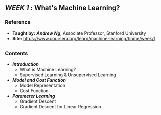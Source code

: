 ## **_WEEK 1_** : What's Machine Learning?

### Reference
* **Taught by:** _**Andrew Ng**_, Associate Professor, Stanford University
* **Site:** https://www.coursera.org/learn/machine-learning/home/week/1
##
### Contents
* _**Introduction**_
  * What is Machine Learning?
  * Supervised Learning & Unsupervised Learning
* _**Model and Cost Function**_
  * Model Representation
  * Cost Function
* _**Parameter Learning**_
  * Gradient Descent
  * Gradient Descent for Linear Regression

